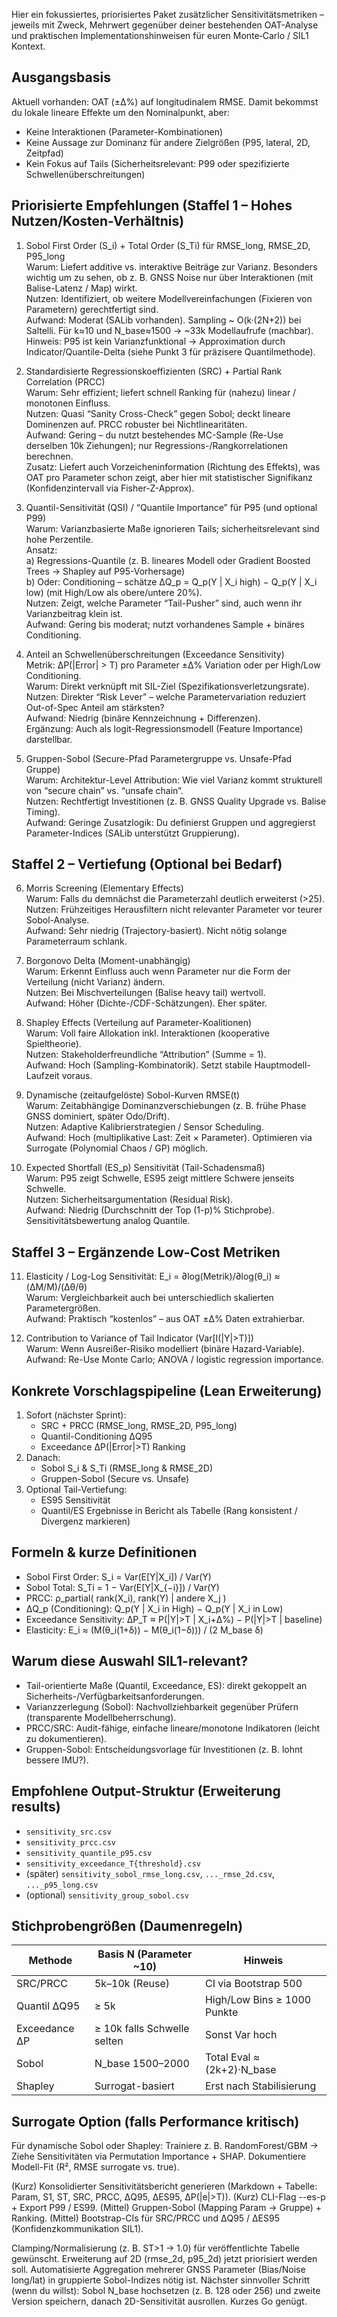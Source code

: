 Hier ein fokussiertes, priorisiertes Paket zusätzlicher Sensitivitätsmetriken – jeweils mit Zweck, Mehrwert gegenüber deiner bestehenden OAT-Analyse und praktischen Implementationshinweisen für euren Monte‑Carlo / SIL1 Kontext.

## Ausgangsbasis
Aktuell vorhanden: OAT (±Δ%) auf longitudinalem RMSE. Damit bekommst du lokale lineare Effekte um den Nominalpunkt, aber:
- Keine Interaktionen (Parameter-Kombinationen)
- Keine Aussage zur Dominanz für andere Zielgrößen (P95, lateral, 2D, Zeitpfad)
- Kein Fokus auf Tails (Sicherheitsrelevant: P99 oder spezifizierte Schwellenüberschreitungen)

## Priorisierte Empfehlungen (Staffel 1 – Hohes Nutzen/Kosten-Verhältnis)

1. Sobol First Order (S_i) + Total Order (S_Ti) für RMSE_long, RMSE_2D, P95_long  
   Warum: Liefert additive vs. interaktive Beiträge zur Varianz. Besonders wichtig um zu sehen, ob z. B. GNSS Noise nur über Interaktionen (mit Balise-Latenz / Map) wirkt.  
   Nutzen: Identifiziert, ob weitere Modellvereinfachungen (Fixieren von Parametern) gerechtfertigt sind.  
   Aufwand: Moderat (SALib vorhanden). Sampling ~ O(k·(2N+2)) bei Saltelli. Für k≈10 und N_base≈1500 → ~33k Modellaufrufe (machbar).  
   Hinweis: P95 ist kein Varianzfunktional → Approximation durch Indicator/Quantile-Delta (siehe Punkt 3 für präzisere Quantilmethode).  

2. Standardisierte Regressionskoeffizienten (SRC) + Partial Rank Correlation (PRCC)  
   Warum: Sehr effizient; liefert schnell Ranking für (nahezu) linear / monotonen Einfluss.  
   Nutzen: Quasi “Sanity Cross-Check” gegen Sobol; deckt lineare Dominenzen auf. PRCC robuster bei Nichtlinearitäten.  
   Aufwand: Gering – du nutzt bestehendes MC-Sample (Re-Use derselben 10k Ziehungen); nur Regressions-/Rangkorrelationen berechnen.  
   Zusatz: Liefert auch Vorzeicheninformation (Richtung des Effekts), was OAT pro Parameter schon zeigt, aber hier mit statistischer Signifikanz (Konfidenzintervall via Fisher-Z-Approx).

3. Quantil-Sensitivität (QSI) / “Quantile Importance” für P95 (und optional P99)  
   Warum: Varianzbasierte Maße ignorieren Tails; sicherheitsrelevant sind hohe Perzentile.  
   Ansatz:  
   a) Regressions-Quantile (z. B. lineares Modell oder Gradient Boosted Trees → Shapley auf P95-Vorhersage)  
   b) Oder: Conditioning – schätze ΔQ_p = Q_p(Y | X_i high) − Q_p(Y | X_i low) (mit High/Low als obere/untere 20%).  
   Nutzen: Zeigt, welche Parameter “Tail-Pusher” sind, auch wenn ihr Varianzbeitrag klein ist.  
   Aufwand: Gering bis moderat; nutzt vorhandenes Sample + binäres Conditioning.

4. Anteil an Schwellenüberschreitungen (Exceedance Sensitivity)  
   Metrik: ΔP(|Error| > T) pro Parameter ±Δ% Variation oder per High/Low Conditioning.  
   Warum: Direkt verknüpft mit SIL-Ziel (Spezifikationsverletzungsrate).  
   Nutzen: Direkter “Risk Lever” – welche Parametervariation reduziert Out-of-Spec Anteil am stärksten?  
   Aufwand: Niedrig (binäre Kennzeichnung + Differenzen).  
   Ergänzung: Auch als logit-Regressionsmodell (Feature Importance) darstellbar.

5. Gruppen-Sobol (Secure-Pfad Parametergruppe vs. Unsafe-Pfad Gruppe)  
   Warum: Architektur-Level Attribution: Wie viel Varianz kommt strukturell von “secure chain” vs. “unsafe chain”.  
   Nutzen: Rechtfertigt Investitionen (z. B. GNSS Quality Upgrade vs. Balise Timing).  
   Aufwand: Geringe Zusatzlogik: Du definierst Gruppen und aggregierst Parameter-Indices (SALib unterstützt Gruppierung).

## Staffel 2 – Vertiefung (Optional bei Bedarf)

6. Morris Screening (Elementary Effects)  
   Warum: Falls du demnächst die Parameterzahl deutlich erweiterst (>25).  
   Nutzen: Frühzeitiges Herausfiltern nicht relevanter Parameter vor teurer Sobol-Analyse.  
   Aufwand: Sehr niedrig (Trajectory-basiert). Nicht nötig solange Parameterraum schlank.

7. Borgonovo Delta (Moment-unabhängig)  
   Warum: Erkennt Einfluss auch wenn Parameter nur die Form der Verteilung (nicht Varianz) ändern.  
   Nutzen: Bei Mischverteilungen (Balise heavy tail) wertvoll.  
   Aufwand: Höher (Dichte-/CDF-Schätzungen). Eher später.

8. Shapley Effects (Verteilung auf Parameter-Koalitionen)  
   Warum: Voll faire Allokation inkl. Interaktionen (kooperative Spieltheorie).  
   Nutzen: Stakeholderfreundliche “Attribution” (Summe = 1).  
   Aufwand: Hoch (Sampling-Kombinatorik). Setzt stabile Hauptmodell-Laufzeit voraus.

9. Dynamische (zeitaufgelöste) Sobol-Kurven RMSE(t)  
   Warum: Zeitabhängige Dominanzverschiebungen (z. B. frühe Phase GNSS dominiert, später Odo/Drift).  
   Nutzen: Adaptive Kalibrierstrategien / Sensor Scheduling.  
   Aufwand: Hoch (multiplikative Last: Zeit × Parameter). Optimieren via Surrogate (Polynomial Chaos / GP) möglich.

10. Expected Shortfall (ES_p) Sensitivität (Tail-Schadensmaß)  
    Warum: P95 zeigt Schwelle, ES95 zeigt mittlere Schwere jenseits Schwelle.  
    Nutzen: Sicherheitsargumentation (Residual Risk).  
    Aufwand: Niedrig (Durchschnitt der Top (1-p)% Stichprobe). Sensitivitätsbewertung analog Quantile.

## Staffel 3 – Ergänzende Low-Cost Metriken

11. Elasticity / Log-Log Sensitivität: E_i = ∂log(Metrik)/∂log(θ_i) ≈ (ΔM/M)/(Δθ/θ)  
    Warum: Vergleichbarkeit auch bei unterschiedlich skalierten Parametergrößen.  
    Aufwand: Praktisch “kostenlos” – aus OAT ±Δ% Daten extrahierbar.

12. Contribution to Variance of Tail Indicator (Var[I(|Y|>T)])  
    Warum: Wenn Ausreißer-Risiko modelliert (binäre Hazard-Variable).  
    Aufwand: Re-Use Monte Carlo; ANOVA / logistic regression importance.

## Konkrete Vorschlagspipeline (Lean Erweiterung)

1. Sofort (nächster Sprint):
   - SRC + PRCC (RMSE_long, RMSE_2D, P95_long)
   - Quantil-Conditioning ΔQ95
   - Exceedance ΔP(|Error|>T) Ranking
2. Danach:
   - Sobol S_i & S_Ti (RMSE_long & RMSE_2D)
   - Gruppen-Sobol (Secure vs. Unsafe)
3. Optional Tail-Vertiefung:
   - ES95 Sensitivität
   - Quantil/ES Ergebnisse in Bericht als Tabelle (Rang konsistent / Divergenz markieren)

## Formeln & kurze Definitionen

- Sobol First Order: S_i = Var(E[Y|X_i]) / Var(Y)  
- Sobol Total: S_Ti = 1 − Var(E[Y|X_{−i}]) / Var(Y)  
- PRCC: ρ_partial( rank(X_i), rank(Y) | andere X_j )  
- ΔQ_p (Conditioning): Q_p(Y | X_i in High) − Q_p(Y | X_i in Low)  
- Exceedance Sensitivity: ΔP_T ≈ P(|Y|>T | X_i+Δ%) − P(|Y|>T | baseline)  
- Elasticity: E_i ≈ (M(θ_i(1+δ)) − M(θ_i(1−δ))) / (2 M_base δ)

## Warum diese Auswahl SIL1-relevant?

- Tail-orientierte Maße (Quantil, Exceedance, ES): direkt gekoppelt an Sicherheits-/Verfügbarkeitsanforderungen.
- Varianzzerlegung (Sobol): Nachvollziehbarkeit gegenüber Prüfern (transparente Modellbeherrschung).
- PRCC/SRC: Audit-fähige, einfache lineare/monotone Indikatoren (leicht zu dokumentieren).
- Gruppen-Sobol: Entscheidungsvorlage für Investitionen (z. B. lohnt bessere IMU?).

## Empfohlene Output-Struktur (Erweiterung results)

- `sensitivity_src.csv`
- `sensitivity_prcc.csv`
- `sensitivity_quantile_p95.csv`
- `sensitivity_exceedance_T{threshold}.csv`
- (später) `sensitivity_sobol_rmse_long.csv`, `..._rmse_2d.csv`, `..._p95_long.csv`
- (optional) `sensitivity_group_sobol.csv`

## Stichprobengrößen (Daumenregeln)

| Methode | Basis N (Parameter ~10) | Hinweis |
|---------|-------------------------|---------|
| SRC/PRCC | 5k–10k (Reuse) | CI via Bootstrap 500 |
| Quantil ΔQ95 | ≥ 5k | High/Low Bins ≥ 1000 Punkte |
| Exceedance ΔP | ≥ 10k falls Schwelle selten | Sonst Var hoch |
| Sobol | N_base 1500–2000 | Total Eval ≈ (2k+2)·N_base |
| Shapley | Surrogat-basiert | Erst nach Stabilisierung |

## Surrogate Option (falls Performance kritisch)
Für dynamische Sobol oder Shapley: Trainiere z. B. RandomForest/GBM → Ziehe Sensitivitäten via Permutation Importance + SHAP. Dokumentiere Modell-Fit (R², RMSE surrogate vs. true).


(Kurz) Konsolidierter Sensitivitätsbericht generieren (Markdown + Tabelle: Param, S1, ST, SRC, PRCC, ΔQ95, ΔES95, ΔP(|e|>T)).
(Kurz) CLI-Flag --es-p + Export P99 / ES99.
(Mittel) Gruppen-Sobol (Mapping Param → Gruppe) + Ranking.
(Mittel) Bootstrap-CIs für SRC/PRCC und ΔQ95 / ΔES95 (Konfidenzkommunikation SIL1).

Clamping/Normalisierung (z. B. ST>1 → 1.0) für veröffentlichte Tabelle gewünscht.
Erweiterung auf 2D (rmse_2d, p95_2d) jetzt priorisiert werden soll.
Automatisierte Aggregation mehrerer GNSS Parameter (Bias/Noise long/lat) in gruppierte Sobol-Indizes nötig ist.
Nächster sinnvoller Schritt (wenn du willst): Sobol N_base hochsetzen (z. B. 128 oder 256) und zweite Version speichern, danach 2D-Sensitivität ausrollen. Kurzes Go genügt.

